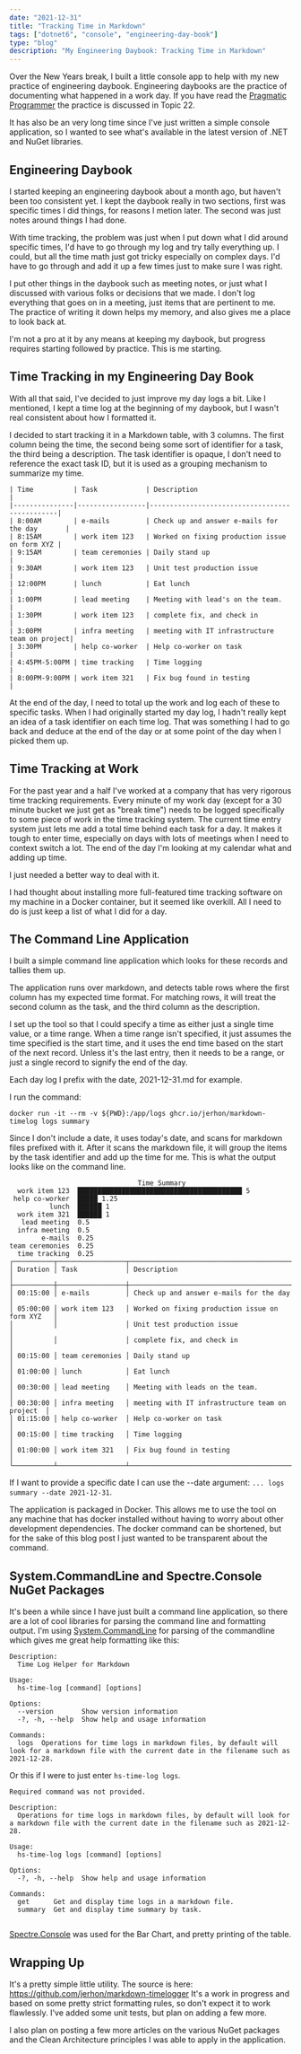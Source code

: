 ```yaml
---
date: "2021-12-31"
title: "Tracking Time in Markdown"
tags: ["dotnet6", "console", "engineering-day-book"]
type: "blog"
description: "My Engineering Daybook: Tracking Time in Markdown"
---
```


Over the New Years break, I built a little console app to help with my new practice of engineering daybook.
Engineering daybooks are the practice of documenting what happened in a work day.
If you have read the [Pragmatic Programmer](https://www.amazon.com/Pragmatic-Programmer-Journeyman-Master/dp/020161622X) the practice is discussed in Topic 22.

It has also be an very long time since I've just written a simple console application, so I wanted to see what's available in the latest version of .NET and NuGet libraries.

## Engineering Daybook

I started keeping an engineering daybook about a month ago, but haven't been too consistent yet.
I kept the daybook really in two sections, first was specific times I did things, for reasons I metion later.
The second was just notes around things I had done.

With time tracking, the problem was just when I put down what I did around specific times, I'd have to go through my log and try tally everything up.
I could, but all the time math just got tricky especially on complex days.
I'd have to go through and add it up a few times just to make sure I was right.

I put other things in the daybook such as meeting notes, or just what I discussed with various folks or decisions that we made.
I don't log everything that goes on in a meeting, just items that are pertinent to me.
The practice of writing it down helps my memory, and also gives me a place to look back at.

I'm not a pro at it by any means at keeping my daybook, but progress requires starting followed by practice.
This is me starting.


## Time Tracking in my Engineering Day Book

With all that said, I've decided to just improve my day logs a bit.
Like I mentioned, I kept a time log at the beginning of my daybook, but I wasn't real consistent about how I formatted it.

I decided to start tracking it in a Markdown table, with 3 columns.
The first column being the time, the second being some sort of identifier for a task, the third being a description.
The task identifier is opaque, I don't need to reference the exact task ID, but it is used as a grouping mechanism to summarize my time.

```
| Time          | Task            | Description                                   |
|---------------|-----------------|-----------------------------------------------|
| 8:00AM        | e-mails         | Check up and answer e-mails for the day       |
| 8:15AM        | work item 123   | Worked on fixing production issue on form XYZ |
| 9:15AM        | team ceremonies | Daily stand up                                |
| 9:30AM        | work item 123   | Unit test production issue                    |
| 12:00PM       | lunch           | Eat lunch                                     |
| 1:00PM        | lead meeting    | Meeting with lead's on the team.              |
| 1:30PM        | work item 123   | complete fix, and check in                    |
| 3:00PM        | infra meeting   | meeting with IT infrastructure team on project|
| 3:30PM        | help co-worker  | Help co-worker on task                        |
| 4:45PM-5:00PM | time tracking   | Time logging                                  |    
| 8:00PM-9:00PM | work item 321   | Fix bug found in testing                      |    
```

At the end of the day, I need to total up the work and log each of these to specific tasks.
When I had originally started my day log, I hadn't really kept an idea of a task identifier on each time log.
That was something I had to go back and deduce at the end of the day or at some point of the day when I picked them up.


## Time Tracking at Work

For the past year and a half I've worked at a company that has very rigorous time tracking requirements.
Every minute of my work day (except for a 30 minute bucket we just get as "break time") needs to be logged specifically to some piece of work in the time tracking system.
The current time entry system just lets me add a total time behind each task for a day.
It makes it tough to enter time, especially on days with lots of meetings when I need to context switch a lot.
The end of the day I'm looking at my calendar what and adding up time.

I just needed a better way to deal with it.

I had thought about installing more full-featured time tracking software on my machine in a Docker container, but it seemed like overkill.
All I need to do is just keep a list of what I did for a day.


## The Command Line Application

I built a simple command line application which looks for these records and tallies them up.

The application runs over markdown, and detects table rows where the first column has my expected time format.
For matching rows, it will treat the second column as the task, and the third column as the description.

I set up the tool so that I could specify a time as either just a single time value, or a time range.
When a time range isn't specified, it just assumes the time specified is the start time, and it uses the end time based on the start of the next record.
Unless it's the last entry, then it needs to be a range, or just a single record to signify the end of the day.

Each day log I prefix with the date, 2021-12-31.md for example.

I run the command:

```
docker run -it --rm -v ${PWD}:/app/logs ghcr.io/jerhon/markdown-timelog logs summary
```

Since I don't include a date, it uses today's date, and scans for markdown files prefixed with it.
After it scans the markdown file, it will group the items by the task identifier and add up the time for me.
This is what the output looks like on the command line.

```
                                Time Summary
  work item 123  █████████████████████████████████████████ 5
 help co-worker  █████ 1.25                                 
          lunch  ██████ 1                                   
  work item 321  ██████ 1                                   
   lead meeting  0.5                                       
  infra meeting  0.5                                       
        e-mails  0.25                                      
team ceremonies  0.25                                      
  time tracking  0.25                                      
┌──────────┬─────────────────┬─────────────────────────────────────────────────┐
│ Duration │ Task            │ Description                                     │
├──────────┼─────────────────┼─────────────────────────────────────────────────┤
│ 00:15:00 │ e-mails         │ Check up and answer e-mails for the day         │
│ 05:00:00 │ work item 123   │ Worked on fixing production issue on form XYZ   │
│          │                 │ Unit test production issue                      │
│          │                 │ complete fix, and check in                      │
│ 00:15:00 │ team ceremonies │ Daily stand up                                  │
│ 01:00:00 │ lunch           │ Eat lunch                                       │
│ 00:30:00 │ lead meeting    │ Meeting with leads on the team.                 │
│ 00:30:00 │ infra meeting   │ meeting with IT infrastructure team on project  │
│ 01:15:00 │ help co-worker  │ Help co-worker on task                          │
│ 00:15:00 │ time tracking   │ Time logging                                    │
│ 01:00:00 │ work item 321   │ Fix bug found in testing                        │
└──────────┴─────────────────┴─────────────────────────────────────────────────┘
```

If I want to provide a specific date I can use the --date argument: `... logs summary --date 2021-12-31`.

The application is packaged in Docker.
This allows me to use the tool on any machine that has docker installed without having to worry about other development dependencies.
The docker command can be shortened, but for the sake of this blog post I just wanted to be transparent about the command.

## System.CommandLine and Spectre.Console NuGet Packages

It's been a while since I have just built a command line application, so there are a lot of cool libraries for parsing the command line and formatting output.
I'm using [System.CommandLine](https://www.nuget.org/packages/System.CommandLine) for parsing of the commandline which gives me great help formatting like this:

```
Description:
  Time Log Helper for Markdown

Usage:
  hs-time-log [command] [options]

Options:
  --version       Show version information
  -?, -h, --help  Show help and usage information

Commands:
  logs  Operations for time logs in markdown files, by default will look for a markdown file with the current date in the filename such as 2021-12-28.
```

Or this if I were to just enter `hs-time-log logs`.

```
Required command was not provided.

Description:
  Operations for time logs in markdown files, by default will look for a markdown file with the current date in the filename such as 2021-12-28.

Usage:
  hs-time-log logs [command] [options]

Options:
  -?, -h, --help  Show help and usage information

Commands:
  get      Get and display time logs in a markdown file.
  summary  Get and display time summary by task.


```

[Spectre.Console](https://www.nuget.org/packages/Spectre.Console) was used for the Bar Chart, and pretty printing of the table.

## Wrapping Up

It's a pretty simple little utility.
The source is here: https://github.com/jerhon/markdown-timelogger
It's a work in progress and based on some pretty strict formatting rules, so don't expect it to work flawlessly.
I've added some unit tests, but plan on adding a few more.

I also plan on posting a few more articles on the various NuGet packages and the Clean Architecture principles I was able to apply in the application.
